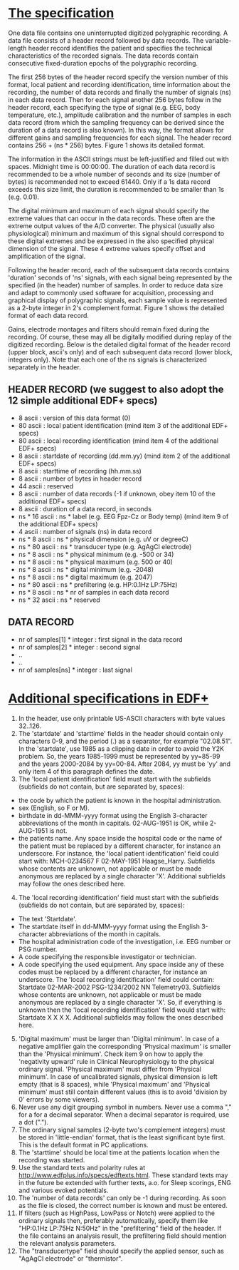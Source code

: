 # [The specification](http://www.edfplus.info/specs/edf.html)

One data file contains one uninterrupted digitized polygraphic recording. A data file consists of a header record followed by data records. The variable-length header record identifies the patient and specifies the technical characteristics of the recorded signals. The data records contain consecutive fixed-duration epochs of the polygraphic recording.

The first 256 bytes of the header record specify the version number of this format, local patient and recording identification, time information about the recording, the number of data records and finally the number of signals (ns) in each data record. Then for each signal another 256 bytes follow in the header record, each specifying the type of signal (e.g. EEG, body temperature, etc.), amplitude calibration and the number of samples in each data record (from which the sampling frequency can be derived since the duration of a data record is also known). In this way, the format allows for different gains and sampling frequencies for each signal. The header record contains 256 + (ns * 256) bytes. Figure 1 shows its detailed format.

The information in the ASCII strings must be left-justified and filled out with spaces. Midnight time is 00:00:00. The duration of each data record is recommended to be a whole number of seconds and its size (number of bytes) is recommended not to exceed 61440. Only if a 1s data record exceeds this size limit, the duration is recommended to be smaller than 1s (e.g. 0.01).

The digital minimum and maximum of each signal should specify the extreme values that can occur in the data records. These often are the extreme output values of the A/D converter. The physical (usually also physiological) minimum and maximum of this signal should correspond to these digital extremes and be expressed in the also specified physical dimension of the signal. These 4 extreme values specify offset and amplification of the signal.

Following the header record, each of the subsequent data records contains 'duration' seconds of 'ns' signals, with each signal being represented by the specified (in the header) number of samples. In order to reduce data size and adapt to commonly used software for acquisition, processing and graphical display of polygraphic signals, each sample value is represented as a 2-byte integer in 2's complement format. Figure 1 shows the detailed format of each data record.

Gains, electrode montages and filters should remain fixed during the recording. Of course, these may all be digitally modified during replay of the digitized recording.
Below is the detailed digital format of the header record (upper block, ascii's only) and of each subsequent data record (lower block, integers only). Note that each one of the ns signals is characterized separately in the header.

## HEADER RECORD (we suggest to also adopt the 12 simple additional EDF+ specs)

+ 8 ascii : version of this data format (0)
+ 80 ascii : local patient identification (mind item 3 of the additional EDF+ specs)
+ 80 ascii : local recording identification (mind item 4 of the additional EDF+ specs)
+ 8 ascii : startdate of recording (dd.mm.yy) (mind item 2 of the additional EDF+ specs)
+ 8 ascii : starttime of recording (hh.mm.ss)
+ 8 ascii : number of bytes in header record
+ 44 ascii : reserved
+ 8 ascii : number of data records (-1 if unknown, obey item 10 of the additional EDF+ specs)
+ 8 ascii : duration of a data record, in seconds
+ ns * 16 ascii : ns * label (e.g. EEG Fpz-Cz or Body temp) (mind item 9 of the additional EDF+ specs)
+ 4 ascii : number of signals (ns) in data record
+ ns * 8 ascii : ns * physical dimension (e.g. uV or degreeC)
+ ns * 80 ascii : ns * transducer type (e.g. AgAgCl electrode)
+ ns * 8 ascii : ns * physical minimum (e.g. -500 or 34)
+ ns * 8 ascii : ns * physical maximum (e.g. 500 or 40)
+ ns * 8 ascii : ns * digital minimum (e.g. -2048)
+ ns * 8 ascii : ns * digital maximum (e.g. 2047)
+ ns * 80 ascii : ns * prefiltering (e.g. HP:0.1Hz LP:75Hz)
+ ns * 8 ascii : ns * nr of samples in each data record
+ ns * 32 ascii : ns * reserved

## DATA RECORD

+ nr of samples[1] * integer : first signal in the data record
+ nr of samples[2] * integer : second signal
+ ..
+ ..
+ nr of samples[ns] * integer : last signal

# [Additional specifications in EDF+](http://www.edfplus.info/specs/edfplus.html)

1. In the header, use only printable US-ASCII characters with byte values 32..126.
2. The 'startdate' and 'starttime' fields in the header should contain only characters 0-9, and the period (.) as a separator, for example "02.08.51". In the 'startdate', use 1985 as a clipping date in order to avoid the Y2K problem. So, the years 1985-1999 must be represented by yy=85-99 and the years 2000-2084 by yy=00-84. After 2084, yy must be 'yy' and only item 4 of this paragraph defines the date.
3. The 'local patient identification' field must start with the subfields (subfields do not contain, but are separated by, spaces):
- the code by which the patient is known in the hospital administration.
- sex (English, so F or M).
- birthdate in dd-MMM-yyyy format using the English 3-character abbreviations of the month in capitals. 02-AUG-1951 is OK, while 2-AUG-1951 is not.
- the patients name.
Any space inside the hospital code or the name of the patient must be replaced by a different character, for instance an underscore. For instance, the 'local patient identification' field could start with: MCH-0234567 F 02-MAY-1951 Haagse_Harry. Subfields whose contents are unknown, not applicable or must be made anonymous are replaced by a single character 'X'. Additional subfields may follow the ones described here.
4. The 'local recording identification' field must start with the subfields (subfields do not contain, but are separated by, spaces):
- The text 'Startdate'.
- The startdate itself in dd-MMM-yyyy format using the English 3-character abbreviations of the month in capitals.
- The hospital administration code of the investigation, i.e. EEG number or PSG number.
- A code specifying the responsible investigator or technician.
- A code specifying the used equipment.
Any space inside any of these codes must be replaced by a different character, for instance an underscore. The 'local recording identification' field could contain: Startdate 02-MAR-2002 PSG-1234/2002 NN Telemetry03. Subfields whose contents are unknown, not applicable or must be made anonymous are replaced by a single character 'X'. So, if everything is unknown then the 'local recording identification' field would start with: Startdate X X X X. Additional subfields may follow the ones described here.
5. 'Digital maximum' must be larger than 'Digital minimum'. In case of a negative amplifier gain the corresponding 'Physical maximum' is smaller than the 'Physical minimum'. Check item 9 on how to apply the 'negativity upward' rule in Clinical Neurophysiology to the physical ordinary signal. 'Physical maximum' must differ from 'Physical minimum'. In case of uncalibrated signals, physical dimension is left empty (that is 8 spaces), while 'Physical maximum' and 'Physical minimum' must still contain different values (this is to avoid 'division by 0' errors by some viewers).
6.  Never use any digit grouping symbol in numbers. Never use a comma "," for a for a decimal separator. When a decimal separator is required, use a dot (".").
7. The ordinary signal samples (2-byte two's complement integers) must be stored in 'little-endian' format, that is the least significant byte first. This is the default format in PC applications.
8. The 'starttime' should be local time at the patients location when the recording was started.
9. Use the standard texts and polarity rules at http://www.edfplus.info/specs/edftexts.html. These standard texts may in the future be extended with further texts, a.o. for Sleep scorings, ENG and various evoked potentials.
10. The 'number of data records' can only be -1 during recording. As soon as the file is closed, the correct number is known and must be entered.
11. If filters (such as HighPass, LowPass or Notch) were applied to the ordinary signals then, preferably automatically, specify them like "HP:0.1Hz LP:75Hz N:50Hz" in the "prefiltering" field of the header. If the file contains an analysis result, the prefiltering field should mention the relevant analysis parameters.
12. The "transducertype" field should specify the applied sensor, such as "AgAgCl electrode" or "thermistor".
